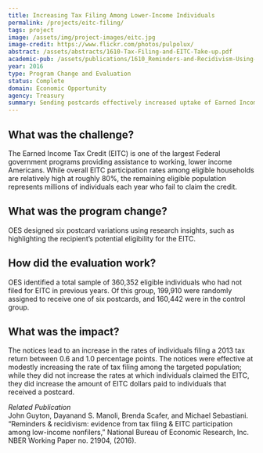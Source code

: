 ```yaml
---
title: Increasing Tax Filing Among Lower-Income Individuals
permalink: /projects/eitc-filing/
tags: project
image: /assets/img/project-images/eitc.jpg
image-credit: https://www.flickr.com/photos/pulpolux/
abstract: /assets/abstracts/1610-Tax-Filing-and-EITC-Take-up.pdf
academic-pub: /assets/publications/1610_Reminders-and-Recidivism-Using-Administrative-Data_NBER.pdf
year: 2016
type: Program Change and Evaluation
status: Complete
domain: Economic Opportunity
agency: Treasury
summary: Sending postcards effectively increased uptake of Earned Income Tax Credit among eligible population.
---
```

## What was the challenge?

The Earned Income Tax Credit (EITC) is one of the largest Federal government programs providing assistance to working, lower income Americans. While overall EITC participation rates among eligible households are relatively high at roughly 80%, the remaining eligible population represents millions of individuals each year who fail to claim the credit.

## What was the program change?

OES designed six postcard variations using research insights, such as highlighting the recipient’s potential eligibility for the EITC.

## How did the evaluation work?

OES identified a total sample of 360,352 eligible individuals who had not filed for EITC in previous years. Of this group, 199,910 were randomly assigned to receive one of six postcards, and 160,442 were in the control group.

## What was the impact?

The notices lead to an increase in the rates of individuals filing a 2013 tax return between 0.6 and 1.0 percentage points. The notices were effective at modestly increasing the rate of tax filing among the targeted population; while they did not increase the rates at which individuals claimed the EITC, they did increase the amount of EITC dollars paid to individuals that received a postcard.

<i> Related Publication</i>
<br>
John Guyton, Dayanand S. Manoli, Brenda Scafer, and Michael Sebastiani. “Reminders & recidivism: evidence from tax filing & EITC participation among low-income nonfilers,” National Bureau of Economic Research, Inc. NBER Working Paper no. 21904, (2016).
